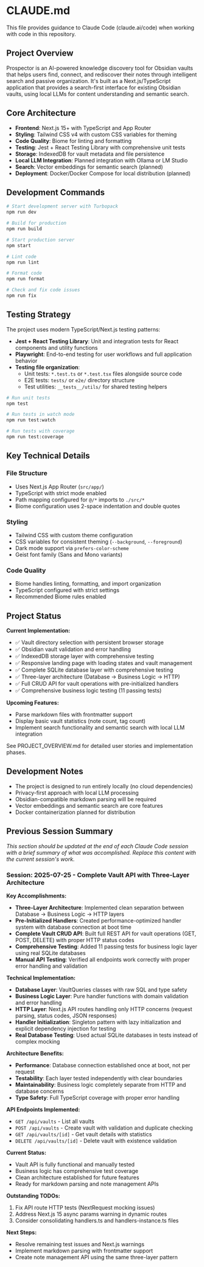 # CLAUDE.md

This file provides guidance to Claude Code (claude.ai/code) when working with code in this repository.

## Project Overview

Prospector is an AI-powered knowledge discovery tool for Obsidian vaults that helps users find, connect, and rediscover their notes through intelligent search and passive organization. It's built as a Next.js/TypeScript application that provides a search-first interface for existing Obsidian vaults, using local LLMs for content understanding and semantic search.

## Core Architecture

- **Frontend**: Next.js 15+ with TypeScript and App Router
- **Styling**: Tailwind CSS v4 with custom CSS variables for theming
- **Code Quality**: Biome for linting and formatting
- **Testing**: Jest + React Testing Library with comprehensive unit tests
- **Storage**: IndexedDB for vault metadata and file persistence
- **Local LLM Integration**: Planned integration with Ollama or LM Studio
- **Search**: Vector embeddings for semantic search (planned)
- **Deployment**: Docker/Docker Compose for local distribution (planned)

## Development Commands

```bash
# Start development server with Turbopack
npm run dev

# Build for production
npm run build

# Start production server
npm start

# Lint code
npm run lint

# Format code
npm run format

# Check and fix code issues
npm run fix
```

## Testing Strategy

The project uses modern TypeScript/Next.js testing patterns:

- **Jest + React Testing Library**: Unit and integration tests for React components and utility functions
- **Playwright**: End-to-end testing for user workflows and full application behavior
- **Testing file organization**: 
  - Unit tests: `*.test.ts` or `*.test.tsx` files alongside source code
  - E2E tests: `tests/` or `e2e/` directory structure
  - Test utilities: `__tests__/utils/` for shared testing helpers

```bash
# Run unit tests
npm test

# Run tests in watch mode
npm run test:watch

# Run tests with coverage
npm run test:coverage
```

## Key Technical Details

### File Structure
- Uses Next.js App Router (`src/app/`)
- TypeScript with strict mode enabled
- Path mapping configured for `@/*` imports to `./src/*`
- Biome configuration uses 2-space indentation and double quotes

### Styling
- Tailwind CSS with custom theme configuration
- CSS variables for consistent theming (`--background`, `--foreground`)
- Dark mode support via `prefers-color-scheme`
- Geist font family (Sans and Mono variants)

### Code Quality
- Biome handles linting, formatting, and import organization
- TypeScript configured with strict settings
- Recommended Biome rules enabled

## Project Status

**Current Implementation:**
- ✅ Vault directory selection with persistent browser storage
- ✅ Obsidian vault validation and error handling
- ✅ IndexedDB storage layer with comprehensive testing
- ✅ Responsive landing page with loading states and vault management
- ✅ Complete SQLite database layer with comprehensive testing
- ✅ Three-layer architecture (Database → Business Logic → HTTP)
- ✅ Full CRUD API for vault operations with pre-initialized handlers
- ✅ Comprehensive business logic testing (11 passing tests)

**Upcoming Features:**
- Parse markdown files with frontmatter support
- Display basic vault statistics (note count, tag count)
- Implement search functionality and semantic search with local LLM integration

See PROJECT_OVERVIEW.md for detailed user stories and implementation phases.

## Development Notes

- The project is designed to run entirely locally (no cloud dependencies)
- Privacy-first approach with local LLM processing
- Obsidian-compatible markdown parsing will be required
- Vector embeddings and semantic search are core features
- Docker containerization planned for distribution

## Previous Session Summary

*This section should be updated at the end of each Claude Code session with a brief summary of what was accomplished. Replace this content with the current session's work.*

### Session: 2025-07-25 - Complete Vault API with Three-Layer Architecture

**Key Accomplishments:**
- **Three-Layer Architecture**: Implemented clean separation between Database → Business Logic → HTTP layers
- **Pre-Initialized Handlers**: Created performance-optimized handler system with database connection at boot time
- **Complete Vault CRUD API**: Built full REST API for vault operations (GET, POST, DELETE) with proper HTTP status codes
- **Comprehensive Testing**: Added 11 passing tests for business logic layer using real SQLite databases
- **Manual API Testing**: Verified all endpoints work correctly with proper error handling and validation

**Technical Implementation:**
- **Database Layer**: VaultQueries classes with raw SQL and type safety
- **Business Logic Layer**: Pure handler functions with domain validation and error handling
- **HTTP Layer**: Next.js API routes handling only HTTP concerns (request parsing, status codes, JSON responses)
- **Handler Initialization**: Singleton pattern with lazy initialization and explicit dependency injection for testing
- **Real Database Testing**: Used actual SQLite databases in tests instead of complex mocking

**Architecture Benefits:**
- **Performance**: Database connection established once at boot, not per request
- **Testability**: Each layer tested independently with clear boundaries
- **Maintainability**: Business logic completely separate from HTTP and database concerns
- **Type Safety**: Full TypeScript coverage with proper error handling

**API Endpoints Implemented:**
- `GET /api/vaults` - List all vaults
- `POST /api/vaults` - Create vault with validation and duplicate checking
- `GET /api/vaults/[id]` - Get vault details with statistics
- `DELETE /api/vaults/[id]` - Delete vault with existence validation

**Current Status:**
- Vault API is fully functional and manually tested
- Business logic has comprehensive test coverage
- Clean architecture established for future features
- Ready for markdown parsing and note management APIs

**Outstanding TODOs:**
1. Fix API route HTTP tests (NextRequest mocking issues)
2. Address Next.js 15 async params warning in dynamic routes
3. Consider consolidating handlers.ts and handlers-instance.ts files

**Next Steps:**
- Resolve remaining test issues and Next.js warnings
- Implement markdown parsing with frontmatter support
- Create note management API using the same three-layer pattern